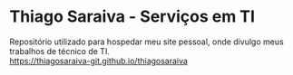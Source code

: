 # Thiago Saraiva - Serviços em TI

Repositório utilizado para hospedar meu site pessoal, onde divulgo meus trabalhos de técnico de TI.<br/>
https://thiagosaraiva-git.github.io/thiagosaraiva

